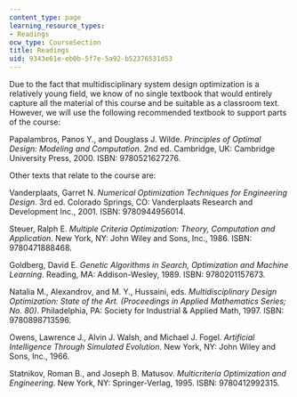 ```yaml
---
content_type: page
learning_resource_types:
- Readings
ocw_type: CourseSection
title: Readings
uid: 9343e61e-eb0b-5f7e-5a92-b52376531d53
---
```


Due to the fact that multidisciplinary system design optimization is a relatively young field, we know of no single textbook that would entirely capture all the material of this course and be suitable as a classroom text. However, we will use the following recommended textbook to support parts of the course:

Papalambros, Panos Y., and Douglass J. Wilde. _Principles of Optimal Design: Modeling and Computation_. 2nd ed. Cambridge, UK: Cambridge University Press, 2000. ISBN: 9780521627276.

Other texts that relate to the course are:

Vanderplaats, Garret N. _Numerical Optimization Techniques for Engineering Design_. 3rd ed. Colorado Springs, CO: Vanderplaats Research and Development Inc., 2001. ISBN: 9780944956014.

Steuer, Ralph E. _Multiple Criteria Optimization: Theory, Computation and Application_. New York, NY: John Wiley and Sons, Inc., 1986. ISBN: 9780471888468.

Goldberg, David E. _Genetic Algorithms in Search, Optimization and Machine Learning_. Reading, MA: Addison-Wesley, 1989. ISBN: 9780201157673.

Natalia M., Alexandrov, and M. Y., Hussaini, eds. _Multidisciplinary Design Optimization: State of the Art. (Proceedings in Applied Mathematics Series; No. 80)_. Philadelphia, PA: Society for Industrial & Applied Math, 1997. ISBN: 9780898713596.

Owens, Lawrence J., Alvin J. Walsh, and Michael J. Fogel. _Artificial Intelligence Through Simulated Evolution_. New York, NY: John Wiley and Sons, Inc., 1966.

Statnikov, Roman B., and Joseph B. Matusov. _Multicriteria Optimization and Engineering_. New York, NY: Springer-Verlag, 1995. ISBN: 9780412992315.